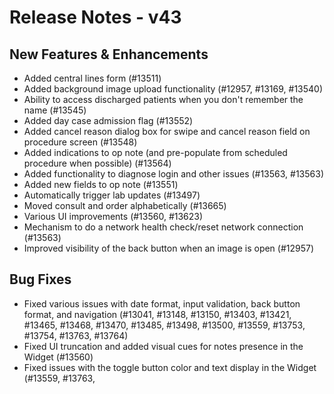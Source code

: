 # Release Notes - v43

## New Features & Enhancements

- Added central lines form (#13511)
- Added background image upload functionality (#12957, #13169, #13540)
- Ability to access discharged patients when you don't remember the name (#13545)
- Added day case admission flag (#13552)
- Added cancel reason dialog box for swipe and cancel reason field on procedure screen (#13548)
- Added indications to op note (and pre-populate from scheduled procedure when possible) (#13564)
- Added functionality to diagnose login and other issues (#13563, #13563)
- Added new fields to op note (#13551)
- Automatically trigger lab updates (#13497)
- Moved consult and order alphabetically (#13665)
- Various UI improvements (#13560, #13623)
- Mechanism to do a network health check/reset network connection (#13563)
- Improved visibility of the back button when an image is open (#12957)

## Bug Fixes

- Fixed various issues with date format, input validation, back button format, and navigation (#13041, #13148, #13150, #13403, #13421, #13465, #13468, #13470, #13485, #13498, #13500, #13559, #13753, #13754, #13763, #13764)
- Fixed UI truncation and added visual cues for notes presence in the Widget (#13560)
- Fixed issues with the toggle button color and text display in the Widget (#13559, #13763,

